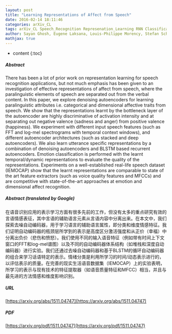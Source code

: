 ```yaml
---
layout: post
title: "Learning Representations of Affect from Speech"
date: 2016-02-14 18:11:46
categories: arXiv_CL
tags: arXiv_CL Speech_Recognition Represenation_Learning RNN Classification Recognition
author: Sayan Ghosh, Eugene Laksana, Louis-Philippe Morency, Stefan Scherer
mathjax: true
---
```


* content
{:toc}

##### Abstract
There has been a lot of prior work on representation learning for speech recognition applications, but not much emphasis has been given to an investigation of effective representations of affect from speech, where the paralinguistic elements of speech are separated out from the verbal content. In this paper, we explore denoising autoencoders for learning paralinguistic attributes i.e. categorical and dimensional affective traits from speech. We show that the representations learnt by the bottleneck layer of the autoencoder are highly discriminative of activation intensity and at separating out negative valence (sadness and anger) from positive valence (happiness). We experiment with different input speech features (such as FFT and log-mel spectrograms with temporal context windows), and different autoencoder architectures (such as stacked and deep autoencoders). We also learn utterance specific representations by a combination of denoising autoencoders and BLSTM based recurrent autoencoders. Emotion classification is performed with the learnt temporal/dynamic representations to evaluate the quality of the representations. Experiments on a well-established real-life speech dataset (IEMOCAP) show that the learnt representations are comparable to state of the art feature extractors (such as voice quality features and MFCCs) and are competitive with state-of-the-art approaches at emotion and dimensional affect recognition.

##### Abstract (translated by Google)
在语音识别应用的表示学习方面有很多先前的工作，但没有太多的重点研究有效的言语情感表征，其中言语的辅助语言元素从言语内容中分离出来。在本文中，我们探索去噪自动编码器，用于学习语言的辅助语言属性，即分类和维度情感特征。我们证明自动编码器的瓶颈层所学到的表示是高度区分激活强度和从正价（幸福）中分离出负价（悲伤和愤怒）。我们使用不同的输入语音特征（例如带有时间上下文窗口的FFT和log-mel谱图）以及不同的自动编码器体系结构（如堆栈和深度自动编码器）进行实验。我们还通过去噪自动编码器和基于BLSTM的循环自动编码器的组合来学习话语特定的表示。情绪分类是利用所学习的时间/动态表示进行的，以评估表示的质量。在完善的现实生活语音数据集（IEMOCAP）上的实验表明，所学习的表示与现有技术的特征提取器（如语音质量特征和MFCC）相当，并且与最先进的方法情感和维度影响识别。

##### URL
[https://arxiv.org/abs/1511.04747](https://arxiv.org/abs/1511.04747)

##### PDF
[https://arxiv.org/pdf/1511.04747](https://arxiv.org/pdf/1511.04747)

